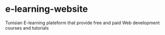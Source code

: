 # e-learning-website
Tunisian E-learning plateform that provide free and paid Web development courses and tutorials 
